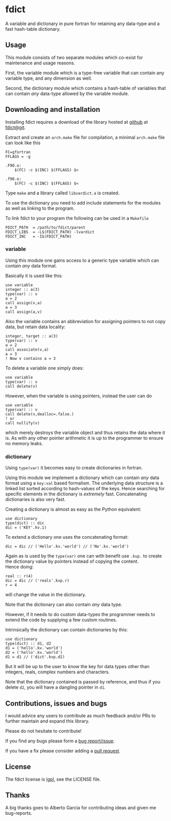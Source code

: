 # fdict #

A variable and dictionary in pure fortran for retaining any data-type
and a fast hash-table dictionary.

## Usage ##

This module consists of two separate modules which co-exist for
maintenance and usage reasons.

First, the variable module which is a type-free variable that can contain
any variable type, and any dimension as well.

Second, the dictionary module which contains a hash-table of variables
that can contain _any_ data-type allowed by the variable module.

## Downloading and installation ##

Installing fdict requires a download of the library 
hosted at [github](https://github.com/) at [fdict@git].

Extract and create an `arch.make` file for compilation, a minimal
`arch.make` file can look like this

	FC=gfortran
	FFLAGS = -g

	.F90.o:
	    $(FC) -c $(INC) $(FFLAGS) $<

	.f90.o:
	    $(FC) -c $(INC) $(FFLAGS) $<

Type `make` and a library called `libvardict.a` is created.

To use the dictionary you need to add include statements for the
modules as well as linking to the program.

To link fdict to your program the following can be used in a `Makefile`

    FDICT_PATH  = /path/to/fdict/parent
    FDICT_LIBS  = -L$(FDICT_PATH) -lvardict
    FDICT_INC   = -I$(FDICT_PATH)


### variable ###

Using this module one gains access to a generic type variable which
can contain _any_ data format.

Basically it is used like this:
```
use variable
integer :: a(3)
type(var) :: v
a = 2
call assign(v,a)
a = 3
call assign(a,v)
```

Also the variable contains an abbreviation for assigning pointers to 
not copy data, but retain data locality:
```
integer, target :: a(3)
type(var) :: v
a = 2
call associate(v,a)
a = 3
! Now v contains a = 3
```

To delete a variable one simply does:
```
use variable
type(var) :: v
call delete(v)
```
However, when the variable is using pointers, instead the user can do
```
use variable
type(var) :: v
call delete(v,dealloc=.false.)
! or
call nullify(v)
```
which merely destroys the variable object and thus retains the data
where it is. As with any other pointer arithmetic it is up to the programmer
to ensure no memory leaks.


### dictionary ###

Using `type(var)` it becomes easy to create dictionaries in fortran.

Using this module we implement a dictionary which can contain _any_ data
format using a `key:val` based formalism. The underlying data structure is a
linked list sorted according to hash-values of the keys. Hence searching 
for specific elements in the dictionary is _extremely_ fast. Concatenating 
dictionaries is also very fast.

Creating a dictionary is almost as easy as the Python equivalent:
```
use dictionary
type(dict) :: dic
dic = ('KEY'.kv.1)
```
To extend a dictionary one uses the concatenating format:
```
dic = dic // ('Hello'.kv.'world') // ('No'.kv.'world')
```
Again as is used by the `type(var)` one can with benefit use `.kvp.` to create
the dictionary value by pointers instead of copying the content.  
Hence doing:
```
real :: r(4)
dic = dic // ('reals'.kvp.r)
r = 4
```
will change the value in the dictionary.

Note that the dictionary can also contain _any_ data type.

However, if it needs to do custom data-types the programmer needs to
extend the code by supplying a few custom routines.

Intrinsically the dictionary can contain dictionaries by this:
```
use dictionary
type(dict) :: d1, d2
d1 = ('hello'.kv.'world')
d2 = ('hello'.kv.'world')
d1 = d1 // ('dict'.kvp.d2)
```
But it will be up to the user to _know_ the key for data types other than
integers, reals, complex numbers and characters.

Note that the dictionary contained is passed by reference, and thus
if you delete `d2`, you will have a dangling pointer in `d1`.


## Contributions, issues and bugs ##

I would advice any users to contribute as much feedback and/or PRs to further
maintain and expand this library.

Please do not hesitate to contribute!

If you find any bugs please form a [bug report/issue][issue].

If you have a fix please consider adding a [pull request][pr].


## License ##

The fdict license is [lgpl], see the LICENSE file.

## Thanks ##

A big thanks goes to Alberto Garcia for contributing ideas and given
me bug-reports.

<!---
Links to external and internal sites.
-->
[fdict@git]: https://github.com/zerothi/fdict
<!-- [fdict-doc]: https://github.com/zerothi/fdict/wiki -->
[issue]: https://github.com/zerothi/fdict/issues
[pr]: https://github.com/zerothi/fdict/pulls
[lgpl]: http://www.gnu.org/licenses/lgpl.html
